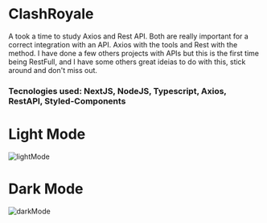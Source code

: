 # ClashRoyale
A took a time to study Axios and Rest API.
 Both are really important for a correct integration with an API. Axios with the tools and Rest with the method.
I have done a few others projects with APIs but this is the first time being RestFull, and I have some others great ideias to do with this, stick around and don't miss out.  

### Tecnologies used: NextJS, NodeJS, Typescript, Axios, RestAPI, Styled-Components

##
# Light Mode
![lightMode](https://user-images.githubusercontent.com/89426723/153278663-9b550a40-2de4-4fb2-a12a-2bf5f632bb0d.jpeg)
##
# Dark Mode
![darkMode](https://user-images.githubusercontent.com/89426723/153278730-7f41cbbe-7187-49d2-801c-29c270024053.jpeg)

